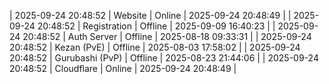 | 2025-09-24 20:48:52 | Website | Online | 2025-09-24 20:48:49 |
| 2025-09-24 20:48:52 | Registration | Offline | 2025-09-09 16:40:23 |
| 2025-09-24 20:48:52 | Auth Server | Offline | 2025-08-18 09:33:31 |
| 2025-09-24 20:48:52 | Kezan (PvE) | Offline | 2025-08-03 17:58:02 |
| 2025-09-24 20:48:52 | Gurubashi (PvP) | Offline | 2025-08-23 21:44:06 |
| 2025-09-24 20:48:52 | Cloudflare | Online | 2025-09-24 20:48:49 |
